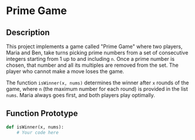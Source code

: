 # Prime Game

## Description

This project implements a game called "Prime Game" where two players, Maria and Ben, take turns picking prime numbers from a set of consecutive integers starting from 1 up to and including `n`. Once a prime number is chosen, that number and all its multiples are removed from the set. The player who cannot make a move loses the game. 

The function `isWinner(x, nums)` determines the winner after `x` rounds of the game, where `n` (the maximum number for each round) is provided in the list `nums`. Maria always goes first, and both players play optimally.

## Function Prototype

```python
def isWinner(x, nums):
    # Your code here

